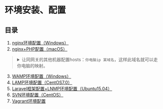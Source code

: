 # 环境安装、配置

## 目录
1. [nginx环境配置（Windows）](nginx环境配置（Windows）/README.md)
2. [nginx+PHP配置（macOS）](nginx+PHP配置（macOS）/README.md)
><details>
><summary>让同网关的其他机器配置hosts：<code>你电脑ip 某域名</code>，这样此域名就可以走你电脑的映射。</summary>
>
>- 你电脑设置：
>
>    1. nginx（或其他）监听某域名到80端口（虚拟主机、或代理转发）
>    2. hosts设定这个域名到127.0.0.1
>
>这样你电脑访问此域名可以映射，并且同网关的其他机器配置此域名hosts到你电脑ip也可以映射。
></details>
3. [WAMP环境配置（Windows）](WAMP环境配置（Windows）/README.md)
4. [LAMP环境配置（CentOS7.0）](LAMP环境配置（CentOS7.0）/README.md)
5. [Laravel框架配置+LNMP环境配置（Ubuntu15.04）](Laravel框架配置+LNMP环境配置（Ubuntu15.04）/README.md)
6. [SVN环境配置（CentOS）](SVN环境配置（CentOS）/README.md)
7. [Vagrant环境配置](Vagrant环境配置/README.md)
